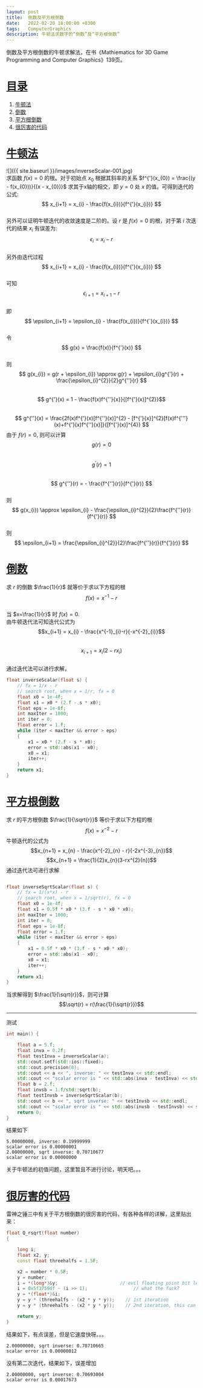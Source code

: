 ```yaml
---
layout: post
title:  倒数及平方根倒数
date:   2022-02-20 18:00:00 +0300
tags:   ComputerGraphics
description: 牛顿法求数字的“倒数”及“平方根倒数” 
---
```


倒数及平方根倒数的牛顿求解法，在书《Mathiematics for 3D Game Programming and Computer Graphics》139页。
# [目录](#目录)
1. [牛顿法](#牛顿法)
2. [倒数](#倒数)
3. [平方根倒数](#平方根倒数)
4. [很厉害的代码](#很厉害的代码)

# [牛顿法](#牛顿法)
![]({{ site.baseurl }}/images/inverseScalar-001.jpg)  
求函数 $f(x) = 0$ 的根。对于初始点 $x_{0}$ 根据其斜率的关系 $f^{'}(x_{0}) = \frac{(y - f(x_{0}))}{(x - x_{0})}$ 求其于x轴的相交，即 $y=0$ 处  $x$ 的值。可得到迭代的公式:  
$$ x_{i+1} = x_{i} - \frac{f(x_{i})}{f^{'}(x_{i})} $$    
另外可以证明牛顿迭代的收敛速度是二阶的。设 $r$ 是 $f(x) = 0$ 的根，对于第 $i$ 次迭代的结果 $x_{i}$ 有误差为:  
$$ \epsilon_{i} = x_{i} - r $$   
另外由迭代过程  
$$ x_{i+1} = x_{i} - \frac{f(x_{i})}{f^{'}(x_{i})} $$  
可知  
$$ \epsilon_{i+1} = x_{i+1} - r $$    
即    
$$ \epsilon_{i+1} = \epsilon_{i} - \frac{f(x_{i})}{f^{`}(x_{i})} $$    
令  
$$ g(x) = \frac{f(x)}{f^{'}(x)} $$  
则  
$$ g(x_{i}) = g(r + \epsilon_{i}) \approx g(r) + \epsilon_{i}g^{'}(r) + \frac{\epsilon_{i}^{2}}{2}g^{''}{r} $$  
$$ g^{'}(x) = 1 - \frac{f(x)f^{''}{x}}{[f^{'}(x)]^{2}}$$  
$$ g^{''}(x) = \frac{2f(x)f^{'}(x)[f^{''}(x)]^{2} - [f^{'}{x}]^{2}[f(x)f^{'''}(x)+f^{'}(x)f^{''}(x)]}{[f^{'}(x)]^{4}} $$
由于 $f(r)=0$, 则可以计算  
$$ g(r) = 0 $$  
$$ g^{'}(r) = 1 $$  
$$ g^{''}(r) = - \frac{f^{''}(r)}{f^{'}(r)} $$  
则  
$$ g(x_{i}) \approx \epsilon_{i} - \frac{\epsilon_{i}^{2}}{2}\frac{f^{''}(r)}{f^{'}(r)} $$  
则  
$$ \epsilon_{i+1} = \frac{\epsilon_{i}^{2}}{2}\frac{f^{''}(r)}{f^{'}(r)} $$  
# [倒数](#倒数)

求 $r$ 的倒数 $\frac{1}{r}$ 就等价于求以下方程的根  
$$f(x)=x^{-1} - r$$  
当 $x=\frac{1}{r}$ 时 $f(x) = 0$.   
由牛顿迭代法可知迭代公式为  
$$x_{i+1} = x_{i} - \frac{x^{-1}_{i}-r}{-x^{-2}_{i}}$$   
$$x_{i+1} = x_{i}(2-rx_{i})$$  
通过迭代法可以进行求解，
```cpp
float inverseScalar(float s) {
	// fx = 1/x - r
	// search root, when x = 1/r, fx = 0
	float x0 = 1e-4f;
	float x1 = x0 * (2.f - s * x0);
	float eps = 1e-8f;
	int maxIter = 1000;
	int iter = 0;
	float error = 1.f;
	while (iter < maxIter && error > eps)
	{
		x1 = x0 * (2.f - s * x0);
		error = std::abs(x1 - x0);
		x0 = x1;
		iter++;
	}
	return x1;
}
```
# [平方根倒数](#平方根倒数)

求 $r$ 的平方根倒数 $\frac{1}{\sqrt{r}}$ 等价于求以下方程的根
$$f(x) = x^{-2} - r$$
牛顿迭代的公式为
$$x_{n+1} = x_{n} - \frac{x^{-2}_{n} - r}{-2x^{-3}_{n}}$$
$$x_{n+1} = \frac{1}{2}x_{n}(3-rx^{2}{n})$$
通过迭代法可进行求解
```cpp

float inverseSqrtScalar(float s) {
	// fx = 1/(x*x) - r
	// search root, when x = 1/sqrt(r), fx = 0
	float x0 = 1e-4f;
	float x1 = 0.5f * x0 * (3.f - s * x0 * x0);
	int maxIter = 1000;
	int iter = 0;
	float eps = 1e-8f;
	float error = 1.f;
	while (iter < maxIter && error > eps)
	{
		x1 = 0.5f * x0 * (3.f - s * x0 * x0);
		error = std::abs(x1 - x0);
		x0 = x1;
		iter++;
	}
	return x1;
}
```
当求解得到 $\frac{1}{\sqrt{r}}$，则可计算
$$\sqrt(r) = r(\frac{1}{\sqrt{r}})$$

--------------

测试
```cpp
int main() {

	float a = 5.f;
	float inva = 0.2f;
	float testInva = inverseScalar(a);
	std::cout.setf(std::ios::fixed);
	std::cout.precision(8);
	std::cout << a << ", inverse: " << testInva << std::endl;
	std::cout << "scalar error is " << std::abs(inva - testInva) << std::endl;
	float b = 2.f;
	float invsb = 1.f/std::sqrt(b);
	float testInvsb = inverseSqrtScalar(b);
	std::cout << b << ", sqrt inverse: " << testInvsb << std::endl;
	std::cout << "scalar error is " << std::abs(invsb - testInvsb) << std::endl;
	return 0;
}
```
结果如下
```
5.00000000, inverse: 0.19999999
scalar error is 0.00000001
2.00000000, sqrt inverse: 0.70710677
scalar error is 0.00000000
```
关于牛顿法的初值问题，这里暂且不进行讨论，明天吧。。。
# [很厉害的代码](#很厉害的代码)

雷神之锤三中有关于平方根倒数的很厉害的代码，有各种各样的详解，这里贴出来：
```cpp
float Q_rsqrt(float number)
{

	long i;
	float x2, y;
	const float threehalfs = 1.5F;

	x2 = number * 0.5F;
	y = number;
	i = *(long*)&y;                       // evil floating point bit level hacking
	i = 0x5f3759df - (i >> 1);                 // what the fuck?
	y = *(float*)&i;
	y = y * (threehalfs - (x2 * y * y));    // 1st iteration
	y = y * (threehalfs - (x2 * y * y));    // 2nd iteration, this can be removed

	return y;
}
```
结果如下，有点误差，但是它速度快呀。。。
```
2.00000000, sqrt inverse: 0.70710665
scalar error is 0.00000012
```
没有第二次迭代，结果如下，误差增加
```
2.00000000, sqrt inverse: 0.70693004
scalar error is 0.00017673
```